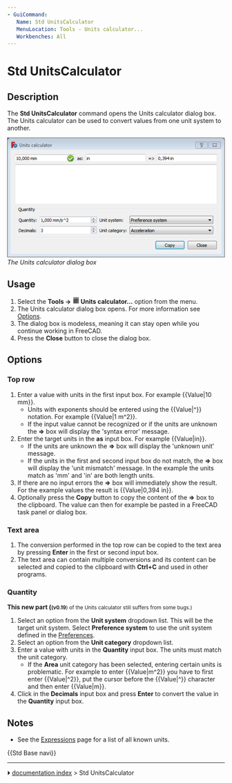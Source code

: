 ```yaml
---
- GuiCommand:
   Name: Std UnitsCalculator
   MenuLocation: Tools - Units calculator...
   Workbenches: All
---
```


# Std UnitsCalculator

## Description

The **Std UnitsCalculator** command opens the Units calculator dialog box. The Units calculator can be used to convert values from one unit system to another.

 ![](images/Units_Calculator_it.png )  
*The Units calculator dialog box*

## Usage

1.  Select the **Tools → <img src="images/Std_UnitsCalculator.svg" width=16px> Units calculator...** option from the menu.
2.  The Units calculator dialog box opens. For more information see [Options](#Options.md).
3.  The dialog box is modeless, meaning it can stay open while you continue working in FreeCAD.
4.  Press the **Close** button to close the dialog box.

## Options

### Top row 

1.  Enter a value with units in the first input box. For example {{Value|10 mm}}.
    -   Units with exponents should be entered using the {{Value|^}} notation. For example {{Value|1 m^2}}.
    -   If the input value cannot be recognized or if the units are unknown the **=\>** box will display the \'syntax error\' message.
2.  Enter the target units in the **as** input box. For example {{Value|in}}.
    -   If the units are unknown the **=\>** box will display the \'unknown unit\' message.
    -   If the units in the first and second input box do not match, the **=\>** box will display the \'unit mismatch\' message. In the example the units match as \'mm\' and \'in\' are both length units.
3.  If there are no input errors the **=\>** box will immediately show the result. For the example values the result is {{Value|0,394 in}}.
4.  Optionally press the **Copy** button to copy the content of the **=\>** box to the clipboard. The value can then for example be pasted in a FreeCAD task panel or dialog box.

### Text area 

1.  The conversion performed in the top row can be copied to the text area by pressing **Enter** in the first or second input box.
2.  The text area can contain multiple conversions and its content can be selected and copied to the clipboard with **Ctrl+C** and used in other programs.

### Quantity


**This new part (<small>(v0.19**) of the Units calculator still suffers from some bugs.)</small> 

1.  Select an option from the **Unit system** dropdown list. This will be the target unit system. Select **Preference system** to use the unit system defined in the [Preferences](Preferences_Editor#Units.md).
2.  Select an option from the **Unit category** dropdown list.
3.  Enter a value with units in the **Quantity** input box. The units must match the unit category.
    -   If the **Area** unit category has been selected, entering certain units is problematic. For example to enter {{Value|m^2}} you have to first enter {{Value|^2}}, put the cursor before the {{Value|^}} character and then enter {{Value|m}}.
4.  Click in the **Decimals** input box and press **Enter** to convert the value in the **Quantity** input box.

## Notes

-   See the [Expressions](Expressions#Units.md) page for a list of all known units.




 {{Std Base navi}}



---
⏵ [documentation index](../README.md) > Std UnitsCalculator
